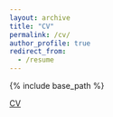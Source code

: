 ```yaml
---
layout: archive
title: "CV"
permalink: /cv/
author_profile: true
redirect_from:
  - /resume
---
```


{% include base_path %}

[CV](https://minjaeSeo6603.github.io/files/MinjaeSeo_CV.pdf)

